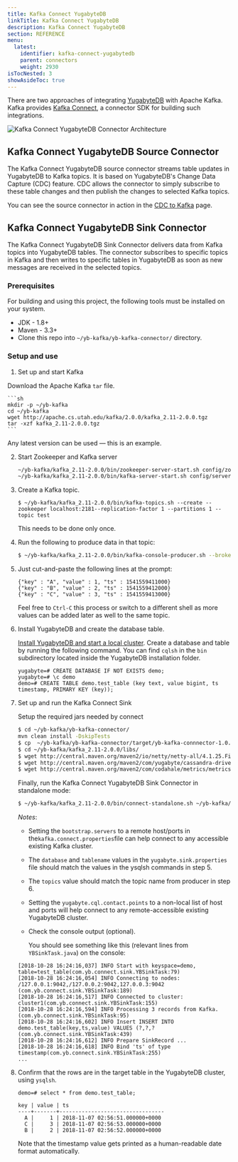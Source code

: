 ```yaml
---
title: Kafka Connect YugabyteDB
linkTitle: Kafka Connect YugabyteDB
description: Kafka Connect YugabyteDB
section: REFERENCE
menu:
  latest:
    identifier: kafka-connect-yugabytedb
    parent: connectors
    weight: 2930
isTocNested: 3
showAsideToc: true
---
```


There are two approaches of integrating [YugabyteDB](https://github.com/yugabyte/yugabyte-db) with Apache Kafka. Kafka provides [Kafka Connect](https://docs.confluent.io/3.0.0/connect/intro.html), a connector SDK for building such integrations.

<img src="https://raw.githubusercontent.com/yugabyte/yb-kafka-connector/master/logos/dsql-kafka.png" align="center" alt="Kafka Connect YugabyteDB Connector Architecture"/>

## Kafka Connect YugabyteDB Source Connector

The Kafka Connect YugabyteDB source connector streams table updates in YugabyteDB to Kafka topics. It is based on YugabyteDB's Change Data Capture (CDC) feature. CDC allows the connector to simply subscribe to these table changes and then publish the changes to selected Kafka topics.

You can see the source connector in action in the [CDC to Kafka](../../../deploy/cdc/cdc-to-kafka/) page.

## Kafka Connect YugabyteDB Sink Connector

The Kafka Connect YugabyteDB Sink Connector delivers data from Kafka topics into YugabyteDB tables. The connector subscribes to specific topics in Kafka and then writes to specific tables in YugabyteDB as soon as new messages are received in the selected topics.

### Prerequisites

For building and using this project, the following tools must be installed on your system.

- JDK - 1.8+
- Maven - 3.3+
- Clone this repo into `~/yb-kafka/yb-kafka-connector/` directory.

### Setup and use

1. Set up and start Kafka

Download the Apache Kafka `tar` file.

    ```sh
    mkdir -p ~/yb-kafka
    cd ~/yb-kafka
    wget http://apache.cs.utah.edu/kafka/2.0.0/kafka_2.11-2.0.0.tgz
    tar -xzf kafka_2.11-2.0.0.tgz
    ```
Any latest version can be used — this is an example.

2. Start Zookeeper and Kafka server

    ```sh
    ~/yb-kafka/kafka_2.11-2.0.0/bin/zookeeper-server-start.sh config/zookeeper.properties &
    ~/yb-kafka/kafka_2.11-2.0.0/bin/kafka-server-start.sh config/server.properties &
    ```

3. Create a Kafka topic.

    ```
    $ ~/yb-kafka/kafka_2.11-2.0.0/bin/kafka-topics.sh --create --zookeeper localhost:2181--replication-factor 1 --partitions 1 --topic test
    ```
    This needs to be done only once.
     
4. Run the following to produce data in that topic:

    ```sh
    $ ~/yb-kafka/kafka_2.11-2.0.0/bin/kafka-console-producer.sh --broker-list localhost:9092--topic test_topic
    ```

5. Just cut-and-paste the following lines at the prompt:
     
     ```
     {"key" : "A", "value" : 1, "ts" : 1541559411000}
     {"key" : "B", "value" : 2, "ts" : 1541559412000}
     {"key" : "C", "value" : 3, "ts" : 1541559413000}
     ```
     Feel free to `Ctrl-C` this process or switch to a different shell as more values can be added later as well to the same topic.

2. Install YugabyteDB and create the database table.

    [Install YugabyteDB and start a local cluster](https://docs.yugabyte.com/quick-start/install/).
    Create a database and table by running the following command. You can find `cqlsh` in the `bin`  subdirectory located inside the YugabyteDB installation folder.

    ```postgresql
    yugabyte=# CREATE DATABASE IF NOT EXISTS demo;
    yugabyte=# \c demo
    demo=# CREATE TABLE demo.test_table (key text, value bigint, ts timestamp, PRIMARY KEY (key));
    ```

3. Set up and run the Kafka Connect Sink

    Setup the required jars needed by connect

    ```sh
    $ cd ~/yb-kafka/yb-kafka-connector/
    mvn clean install -DskipTests
    $ cp  ~/yb-kafka/yb-kafka-connector/target/yb-kafka-connnector-1.0.0.jar ~/yb-kafkakafka_2.11-2.0.0/libs/
    $ cd ~/yb-kafka/kafka_2.11-2.0.0/libs/
    $ wget http://central.maven.org/maven2/io/netty/netty-all/4.1.25.Finalnetty-all-4.1.25.Final.jar
    $ wget http://central.maven.org/maven2/com/yugabyte/cassandra-driver-core/3.2.0-yb-18cassandra-driver-core-3.2.0-yb-18.jar
    $ wget http://central.maven.org/maven2/com/codahale/metrics/metrics-core/3.0.1metrics-core-3.0.1.jar
    ```

    Finally, run the Kafka Connect YugabyteDB Sink Connector in standalone mode:

    ```sh
    $ ~/yb-kafka/kafka_2.11-2.0.0/bin/connect-standalone.sh ~/yb-kafka/yb-kafka-connector/resourcesexamples/kafka.connect.properties ~/yb-kafka/yb-kafka-connector/resources/examplesyugabyte.sink.properties 
    ```

    *Notes*:

    - Setting the `bootstrap.servers` to a remote host/ports in the`kafka.connect.properties`file can help connect to any accessible existing Kafka cluster.
    - The `database` and `tablename` values in the `yugabyte.sink.properties` file should match the values in the ysqlsh commands in step 5.
    - The `topics` value should match the topic name from producer in step 6.
    - Setting the `yugabyte.cql.contact.points` to a non-local list of host and ports will help connect to any remote-accessible existing YugabyteDB cluster.
   - Check the console output (optional).

     You should see something like this (relevant lines from `YBSinkTask.java`) on the console:

    ```
    [2018-10-28 16:24:16,037] INFO Start with keyspace=demo, table=test_table(com.yb.connect.sink.YBSinkTask:79)
    [2018-10-28 16:24:16,054] INFO Connecting to nodes: /127.0.0.1:9042,/127.0.0.2:9042,127.0.0.3:9042 (com.yb.connect.sink.YBSinkTask:189)
    [2018-10-28 16:24:16,517] INFO Connected to cluster: cluster1(com.yb.connect.sink.YBSinkTask:155)
    [2018-10-28 16:24:16,594] INFO Processing 3 records from Kafka.(com.yb.connect.sink.YBSinkTask:95)
    [2018-10-28 16:24:16,602] INFO Insert INSERT INTO demo.test_table(key,ts,value) VALUES (?,?,? (com.yb.connect.sink.YBSinkTask:439)
    [2018-10-28 16:24:16,612] INFO Prepare SinkRecord ...
    [2018-10-28 16:24:16,618] INFO Bind 'ts' of type timestamp(com.yb.connect.sink.YBSinkTask:255)
    ...
    ```

4. Confirm that the rows are in the target table in the YugabyteDB cluster, using `ysqlsh`.

   ```postgresql
   demo=# select * from demo.test_table;
   ```
   ```
   key | value | ts
   ----+-------+---------------------------------
     A |     1 | 2018-11-07 02:56:51.000000+0000
     C |     3 | 2018-11-07 02:56:53.000000+0000
     B |     2 | 2018-11-07 02:56:52.000000+0000
   ```

   Note that the timestamp value gets printed as a human-readable date format automatically.

